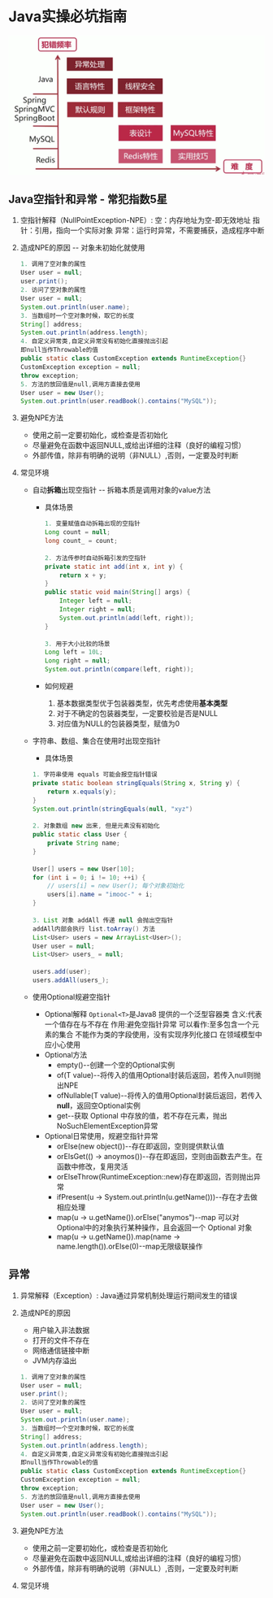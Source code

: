 # Java实操必坑指南

![知识点犯错频率和难度图](./img/知识点犯错频率和难度图.png)

## Java空指针和异常 - 常犯指数5星

1. 空指针解释（NullPointException-NPE）:
    空：内存地址为空-即无效地址
    指针：引用，指向一个实际对象
    异常：运行时异常，不需要捕获，造成程序中断
2. 造成NPE的原因 -- 对象未初始化就使用

    ```java
    1. 调用了空对象的属性
    User user = null;
    user.print();
    2. 访问了空对象的属性
    User user = null;
    System.out.println(user.name);
    3. 当数组时一个空对象时候，取它的长度
    String[] address;
    System.out.println(address.length);
    4. 自定义异常类,自定义异常没有初始化直接抛出引起
    即null当作Throwable的值
    public static class CustomException extends RuntimeException{}
    CustomException exception = null;
    throw exception;
    5. 方法的放回值是null,调用方直接去使用
    User user = new User();
    System.out.println(user.readBook().contains("MySQL"));
    ```

3. 避免NPE方法
    * 使用之前一定要初始化，或检查是否初始化
    * 尽量避免在函数中返回NULL,或给出详细的注释（良好的编程习惯）
    * 外部传值，除非有明确的说明（非NULL）,否则，一定要及时判断

4. 常见环境
    * 自动**拆箱**出现空指针 -- 拆箱本质是调用对象的value方法
        * 具体场景

            ```java
            1. 变量赋值自动拆箱出现的空指针
            Long count = null;
            long count_ = count;
        
            2. 方法传参时自动拆箱引发的空指针
            private static int add(int x, int y) {
                return x + y;
            }
            public static void main(String[] args) {
                Integer left = null;
                Integer right = null;
                System.out.println(add(left, right));
            }

            3. 用于大小比较的场景
            Long left = 10L;
            Long right = null;
            System.out.println(compare(left, right));
            ```

        * 如何规避
            1. 基本数据类型优于包装器类型，优先考虑使用**基本类型**
            2. 对于不确定的包装器类型，一定要校验是否是NULL
            3. 对应值为NULL的包装器类型，赋值为0
    * 字符串、数组、集合在使用时出现空指针
        * 具体场景

        ```java
        1. 字符串使用 equals 可能会报空指针错误
        private static boolean stringEquals(String x, String y) {
            return x.equals(y);
        }
        System.out.println(stringEquals(null, "xyz")

        2. 对象数组 new 出来, 但是元素没有初始化
        public static class User {
            private String name;
        }

        User[] users = new User[10];
        for (int i = 0; i != 10; ++i) {
            // users[i] = new User(); 每个对象初始化
            users[i].name = "imooc-" + i;
        }

        3. List 对象 addAll 传递 null 会抛出空指针
        addAll内部会执行 list.toArray() 方法
        List<User> users = new ArrayList<User>();
        User user = null;
        List<User> users_ = null;

        users.add(user);
        users.addAll(users_);
        ```
    * 使用Optional规避空指针
        * Optional解释
            `Optional<T>`是Java8 提供的一个泛型容器类
            含义:代表一个值存在与不存在
            作用:避免空指针异常
            可以看作:至多包含一个元素的集合
            不能作为类的字段使用，没有实现序列化接口
            在领域模型中应小心使用
        * Optional方法
            * empty()--创建一个空的Optional实例
            * of(T value)--将传入的值用Optional封装后返回，若传入null则抛出NPE
            * ofNullable(T value)--将传入的值用Optional封装后返回，若传入**null**，返回空Optional实例
            * get--获取 Optional 中存放的值，若不存在元素，抛出NoSuchElementException异常
        * Optional日常使用，规避空指针异常
            * orElse(new object())--存在即返回，空则提供默认值
            * orElsGet(() -> anoymos())--存在即返回，空则由函数去产生。在函数中修改，复用灵活
            * orElseThrow(RuntimeException::new)存在即返回，否则抛出异常
            * ifPresent(u -> System.out.println(u.getName()))--存在才去做相应处理
            * map(u -> u.getName()).orElse("anymos")--map 可以对Optional中的对象执行某种操作，且会返回一个 Optional 对象
            * map(u -> u.getName()).map(name -> name.length()).orElse(0)--map无限级联操作

## 异常

1. 异常解释（Exception）:
    Java通过异常机制处理运行期间发生的错误
2. 造成NPE的原因
    * 用户输入非法数据
    * 打开的文件不存在
    * 网络通信链接中断
    * JVM内存溢出

    ```java
    1. 调用了空对象的属性
    User user = null;
    user.print();
    2. 访问了空对象的属性
    User user = null;
    System.out.println(user.name);
    3. 当数组时一个空对象时候，取它的长度
    String[] address;
    System.out.println(address.length);
    4. 自定义异常类,自定义异常没有初始化直接抛出引起
    即null当作Throwable的值
    public static class CustomException extends RuntimeException{}
    CustomException exception = null;
    throw exception;
    5. 方法的放回值是null,调用方直接去使用
    User user = new User();
    System.out.println(user.readBook().contains("MySQL"));
    ```

3. 避免NPE方法
    * 使用之前一定要初始化，或检查是否初始化
    * 尽量避免在函数中返回NULL,或给出详细的注释（良好的编程习惯）
    * 外部传值，除非有明确的说明（非NULL）,否则，一定要及时判断

4. 常见环境